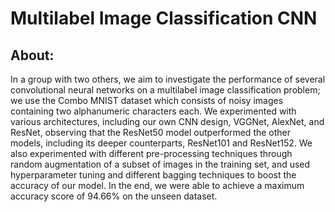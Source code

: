 # Multilabel Image Classification CNN
## About:
In a group with two others, we aim to investigate the performance of several convolutional neural networks on a multilabel image classification problem; we use the Combo MNIST dataset which consists of noisy images containing two alphanumeric characters each. We experimented with various architectures, including our own CNN design, VGGNet, AlexNet, and ResNet, observing that the ResNet50 model outperformed the other models, including its deeper counterparts, ResNet101 and ResNet152. We also experimented with different pre-processing techniques through random augmentation of a subset of images in the training set, and used hyperparameter tuning and different bagging techniques to boost the accuracy of our model. In the end, we were able to achieve a maximum accuracy score of 94.66% on the unseen dataset.

